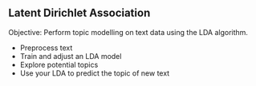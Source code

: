 ## Latent Dirichlet Association

Objective: Perform topic modelling on text data using the LDA algorithm.

- Preprocess text
- Train and adjust an LDA model
- Explore potential topics
- Use your LDA to predict the topic of new text

